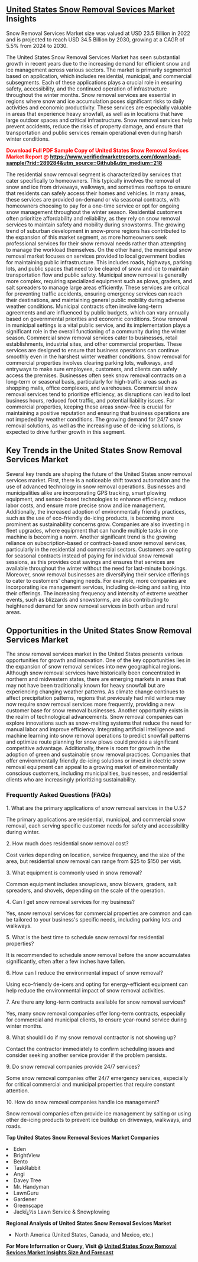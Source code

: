 <h2><a href="https://www.verifiedmarketreports.com/download-sample/?rid=289284&amp;utm_source=Github&amp;utm_medium=218" target="_blank">United States Snow Removal Sevices Market</a> Insights</h2><p>Snow Removal Services Market size was valued at USD 23.5 Billion in 2022 and is projected to reach USD 34.5 Billion by 2030, growing at a CAGR of 5.5% from 2024 to 2030.</p><p><div> <p>The United States Snow Removal Services Market has seen substantial growth in recent years due to the increasing demand for efficient snow and ice management across various sectors. The market is primarily segmented based on application, which includes residential, municipal, and commercial subsegments. Each of these applications plays a crucial role in ensuring safety, accessibility, and the continued operation of infrastructure throughout the winter months. Snow removal services are essential in regions where snow and ice accumulation poses significant risks to daily activities and economic productivity. These services are especially valuable in areas that experience heavy snowfall, as well as in locations that have large outdoor spaces and critical infrastructure. Snow removal services help prevent accidents, reduce the risks of property damage, and ensure that transportation and public services remain operational even during harsh winter conditions. <strong><p><span class=""><span style="color: #ff0000;"><strong>Download Full PDF Sample Copy of United States Snow Removal Sevices Market Report</strong> @ </span><a href="https://www.verifiedmarketreports.com/download-sample/?rid=289284&amp;utm_source=Github&amp;utm_medium=218" target="_blank">https://www.verifiedmarketreports.com/download-sample/?rid=289284&amp;utm_source=Github&amp;utm_medium=218</a></span></p></strong> The residential snow removal segment is characterized by services that cater specifically to homeowners. This typically involves the removal of snow and ice from driveways, walkways, and sometimes rooftops to ensure that residents can safely access their homes and vehicles. In many areas, these services are provided on-demand or via seasonal contracts, with homeowners choosing to pay for a one-time service or opt for ongoing snow management throughout the winter season. Residential customers often prioritize affordability and reliability, as they rely on snow removal services to maintain safety and mobility during snowstorms. The growing trend of suburban development in snow-prone regions has contributed to the expansion of this market segment, as more homeowners seek professional services for their snow removal needs rather than attempting to manage the workload themselves. On the other hand, the municipal snow removal market focuses on services provided to local government bodies for maintaining public infrastructure. This includes roads, highways, parking lots, and public spaces that need to be cleared of snow and ice to maintain transportation flow and public safety. Municipal snow removal is generally more complex, requiring specialized equipment such as plows, graders, and salt spreaders to manage large areas efficiently. These services are critical for preventing traffic accidents, ensuring emergency services can reach their destinations, and maintaining general public mobility during adverse weather conditions. Municipal contracts often involve long-term agreements and are influenced by public budgets, which can vary annually based on governmental priorities and economic conditions. Snow removal in municipal settings is a vital public service, and its implementation plays a significant role in the overall functioning of a community during the winter season. Commercial snow removal services cater to businesses, retail establishments, industrial sites, and other commercial properties. These services are designed to ensure that business operations can continue smoothly even in the harshest winter weather conditions. Snow removal for commercial properties involves clearing parking lots, walkways, and entryways to make sure employees, customers, and clients can safely access the premises. Businesses often seek snow removal contracts on a long-term or seasonal basis, particularly for high-traffic areas such as shopping malls, office complexes, and warehouses. Commercial snow removal services tend to prioritize efficiency, as disruptions can lead to lost business hours, reduced foot traffic, and potential liability issues. For commercial properties, keeping these areas snow-free is crucial for maintaining a positive reputation and ensuring that business operations are not impeded by weather conditions. The growing demand for 24/7 snow removal solutions, as well as the increasing use of de-icing solutions, is expected to drive further growth in this segment. <h2>Key Trends in the United States Snow Removal Services Market</h2> Several key trends are shaping the future of the United States snow removal services market. First, there is a noticeable shift toward automation and the use of advanced technology in snow removal operations. Businesses and municipalities alike are incorporating GPS tracking, smart plowing equipment, and sensor-based technologies to enhance efficiency, reduce labor costs, and ensure more precise snow and ice management. Additionally, the increased adoption of environmentally friendly practices, such as the use of eco-friendly de-icing products, is becoming more prominent as sustainability concerns grow. Companies are also investing in fleet upgrades, where equipment that can handle multiple tasks in one machine is becoming a norm. Another significant trend is the growing reliance on subscription-based or contract-based snow removal services, particularly in the residential and commercial sectors. Customers are opting for seasonal contracts instead of paying for individual snow removal sessions, as this provides cost savings and ensures that services are available throughout the winter without the need for last-minute bookings. Moreover, snow removal businesses are diversifying their service offerings to cater to customers' changing needs. For example, more companies are incorporating ice management services, including de-icing and salting, into their offerings. The increasing frequency and intensity of extreme weather events, such as blizzards and snowstorms, are also contributing to heightened demand for snow removal services in both urban and rural areas. <h2>Opportunities in the United States Snow Removal Services Market</h2> The snow removal services market in the United States presents various opportunities for growth and innovation. One of the key opportunities lies in the expansion of snow removal services into new geographical regions. Although snow removal services have historically been concentrated in northern and midwestern states, there are emerging markets in areas that may not have been traditionally known for heavy snowfall but are experiencing changing weather patterns. As climate change continues to affect precipitation patterns, regions that previously had mild winters may now require snow removal services more frequently, providing a new customer base for snow removal businesses. Another opportunity exists in the realm of technological advancements. Snow removal companies can explore innovations such as snow-melting systems that reduce the need for manual labor and improve efficiency. Integrating artificial intelligence and machine learning into snow removal operations to predict snowfall patterns and optimize route planning for snow plows could provide a significant competitive advantage. Additionally, there is room for growth in the adoption of green and sustainable snow removal practices. Companies that offer environmentally friendly de-icing solutions or invest in electric snow removal equipment can appeal to a growing market of environmentally conscious customers, including municipalities, businesses, and residential clients who are increasingly prioritizing sustainability. <h3>Frequently Asked Questions (FAQs)</h3> <p>1. What are the primary applications of snow removal services in the U.S.?</p> <p>The primary applications are residential, municipal, and commercial snow removal, each serving specific customer needs for safety and accessibility during winter.</p> <p>2. How much does residential snow removal cost?</p> <p>Cost varies depending on location, service frequency, and the size of the area, but residential snow removal can range from $25 to $150 per visit.</p> <p>3. What equipment is commonly used in snow removal?</p> <p>Common equipment includes snowplows, snow blowers, graders, salt spreaders, and shovels, depending on the scale of the operation.</p> <p>4. Can I get snow removal services for my business?</p> <p>Yes, snow removal services for commercial properties are common and can be tailored to your business's specific needs, including parking lots and walkways.</p> <p>5. What is the best time to schedule snow removal for residential properties?</p> <p>It is recommended to schedule snow removal before the snow accumulates significantly, often after a few inches have fallen.</p> <p>6. How can I reduce the environmental impact of snow removal?</p> <p>Using eco-friendly de-icers and opting for energy-efficient equipment can help reduce the environmental impact of snow removal activities.</p> <p>7. Are there any long-term contracts available for snow removal services?</p> <p>Yes, many snow removal companies offer long-term contracts, especially for commercial and municipal clients, to ensure year-round service during winter months.</p> <p>8. What should I do if my snow removal contractor is not showing up?</p> <p>Contact the contractor immediately to confirm scheduling issues and consider seeking another service provider if the problem persists.</p> <p>9. Do snow removal companies provide 24/7 services?</p> <p>Some snow removal companies offer 24/7 emergency services, especially for critical commercial and municipal properties that require constant attention.</p> <p>10. How do snow removal companies handle ice management?</p> <p>Snow removal companies often provide ice management by salting or using other de-icing products to prevent ice buildup on driveways, walkways, and roads.</p> </div></p><p><strong>Top United States Snow Removal Sevices Market Companies</strong></p><div data-test-id=""><p><li>Eden</li><li> BrightView</li><li> Bento</li><li> TaskRabbit</li><li> Angi</li><li> Davey Tree</li><li> Mr. Handyman</li><li> LawnGuru</li><li> Gardener</li><li> Greenscape</li><li> Jackï¿½s Lawn Service & Snowplowing</li></p><div><strong>Regional Analysis of&nbsp;United States Snow Removal Sevices Market</strong></div><ul><li dir="ltr"><p dir="ltr">North America&nbsp;(United States, Canada, and Mexico, etc.)</p></li></ul><p><strong>For More Information or Query, Visit @&nbsp;</strong><strong><a href="https://www.verifiedmarketreports.com/product/snow-removal-sevices-market/?utm_source=Github&amp;utm_medium=218" target="_blank">United States Snow Removal Sevices Market Insights Size And Forecast</a></strong></p></div>
